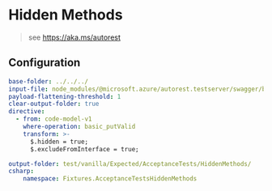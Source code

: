# Hidden Methods

> see https://aka.ms/autorest

## Configuration

``` yaml
base-folder: ../../../
input-file: node_modules/@microsoft.azure/autorest.testserver/swagger/body-complex.json
payload-flattening-threshold: 1
clear-output-folder: true
directive:
  - from: code-model-v1
    where-operation: basic_putValid
    transform: >-
      $.hidden = true;
      $.excludeFromInterface = true;
```

``` yaml $(tag) == 'vanilla'
output-folder: test/vanilla/Expected/AcceptanceTests/HiddenMethods/
csharp:
    namespace: Fixtures.AcceptanceTestsHiddenMethods
```